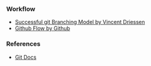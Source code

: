 ### Workflow
  - [Successful git Branching Model by Vincent Driessen](https://nvie.com/posts/a-successful-git-branching-model/)
  - [Github Flow by Github](https://guides.github.com/introduction/flow/)

### References
  - [Git Docs](https://git-scm.com/docs)
